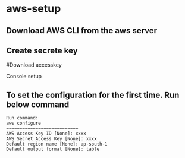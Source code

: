 # aws-setup
## Download AWS CLI from the aws server
## Create secrete key
  #Download accesskey

Console setup
## To set the configuration for the first time. Run below command
```
Run command: 
aws configure
===========================
AWS Access Key ID [None]: xxxx
AWS Secret Access Key [None]: xxxx
Default region name [None]: ap-south-1
Default output format [None]: table

```


